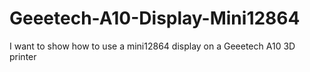 # Geeetech-A10-Display-Mini12864
I want to show how to use a mini12864 display on a Geeetech A10 3D printer

